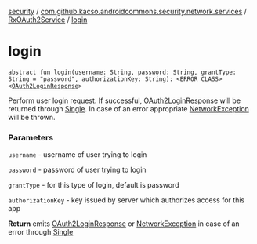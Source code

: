 [security](../../index.md) / [com.github.kacso.androidcommons.security.network.services](../index.md) / [RxOAuth2Service](index.md) / [login](.)

# login

`abstract fun login(username: String, password: String, grantType: String = "password", authorizationKey: String): <ERROR CLASS><`[`OAuth2LoginResponse`](../../com.github.kacso.androidcommons.security.network.models/-o-auth2-login-response/index.md)`>`

Perform user login request. If successful, [OAuth2LoginResponse](../../com.github.kacso.androidcommons.security.network.models/-o-auth2-login-response/index.md) will be returned through
[Single](#). In case of an error appropriate [NetworkException](#) will be thrown.

### Parameters

`username` - username of user trying to login

`password` - password of user trying to login

`grantType` - for this type of login, default is password

`authorizationKey` - key issued by server which authorizes access for this app

**Return**
emits [OAuth2LoginResponse](../../com.github.kacso.androidcommons.security.network.models/-o-auth2-login-response/index.md) or [NetworkException](#) in case of an error through [Single](#)

